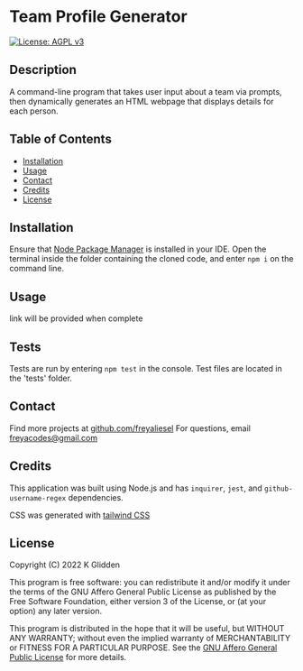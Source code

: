 # Team Profile Generator

[![License: AGPL v3](https://img.shields.io/badge/License-AGPL_v3-blue.svg)](https://www.gnu.org/licenses/agpl-3.0)

## Description

A command-line program that takes user input about a team via prompts, then dynamically generates an HTML webpage that displays details for each person.

## Table of Contents

- [Installation](#installation)
- [Usage](#usage)
- [Contact](#contact)
- [Credits](#credits)
- [License](#license)

## Installation

Ensure that [Node Package Manager](https://www.npmjs.com/) is installed in your IDE. Open the terminal inside the folder containing the cloned code, and enter `npm i` on the command line.

## Usage

link will be provided when complete

## Tests

Tests are run by entering `npm test` in the console.
Test files are located in the 'tests' folder.

## Contact

Find more projects at [github.com/freyaliesel](https://github.com/freyaliesel)
For questions, email [freyacodes@gmail.com](mailto:freyacodes@gmail.com)

## Credits

This application was built using Node.js and has `inquirer`, `jest`, and `github-username-regex` dependencies.

CSS was generated with [tailwind CSS](https://tailwindcss.com/)

## License

Copyright (C) 2022 K Glidden

This program is free software: you can redistribute it and/or modify it under the terms of the GNU Affero General Public License as published by the Free Software Foundation, either version 3 of the License, or (at your option) any later version.

This program is distributed in the hope that it will be useful, but WITHOUT ANY WARRANTY; without even the implied warranty of MERCHANTABILITY or FITNESS FOR A PARTICULAR PURPOSE.  See the [GNU Affero General Public License](https://www.gnu.org/licenses/agpl-3.0) for more details.

